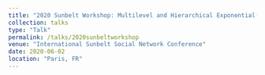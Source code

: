 ```yaml
---
title: "2020 Sunbelt Workshop: Multilevel and Hierarchical Exponential-Family Random Random Graph Models with Local Dependence"
collection: talks
type: "Talk"
permalink: /talks/2020sunbeltworkshop
venue: "International Sunbelt Social Network Conference"
date: 2020-06-02
location: "Paris, FR"
---
```





